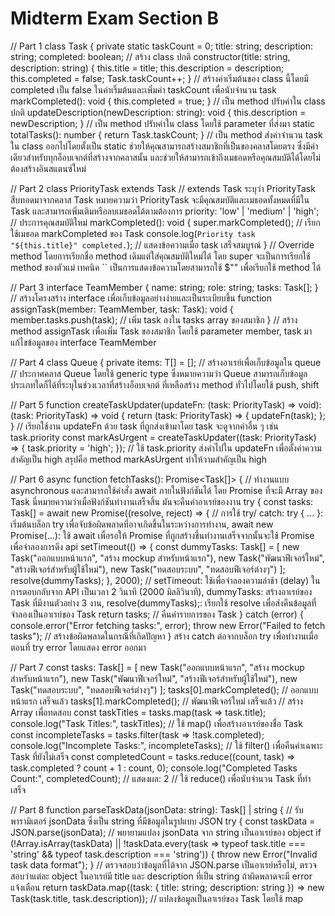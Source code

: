 # Midterm Exam Section B

// Part 1
class Task {
    private static taskCount = 0;
    title: string;
    description: string;
    completed: boolean;
// สร้าง class ปกติ
constructor(title: string, description: string) {
    this.title = title;
    this.description = description;
    this.completed = false;
    Task.taskCount++;
}
// สร้างค่าเริ่มต้นของ class นี้โดยมี completed เป็น false ในค่าเริ้มต้นและเพิ่มค่า taskCount เพื่อนับจำนวน task
markCompleted(): void {
    this.completed = true;
}
// เป็น method ปรับค่าใน class ปกติ
updateDescription(newDescription: string): void {
    this.description = newDescription;
}
// เป็น method ปรับค่าใน class โดยใช้ parameter ที่ส่งมา
static totalTasks(): number {
    return Task.taskCount;
}
// เป็น method ส่งค่าจำนวน task ใน class ออกไปโดยตั้งเป็น static ช่วยให้คุณสามารถสร้างสมาชิกที่เป็นของคลาสโดยตรง ซึ่งมีค่าเดียวสำหรับทุกอ็อบเจกต์ที่สร้างจากคลาสนั้น และช่วยให้สามารถเข้าถึงเมธอดหรือคุณสมบัติได้โดยไม่ต้องสร้างอินสแตนซ์ใหม่


// Part 2
class PriorityTask extends Task
// extends Task ระบุว่า PriorityTask สืบทอดมาจากคลาส Task หมายความว่า PriorityTask จะมีคุณสมบัติและเมธอดทั้งหมดที่มีใน Task และสามารถเพิ่มเติมหรือลบเมธอดได้ตามต้องการ
priority: 'low' | 'medium' | 'high';
// ประการคุณสมบัติใหม่
markCompleted(): void {
    super.markCompleted(); // เรียกใช้เมธอด markCompleted ของ Task
    console.log(`Priority task "${this.title}" completed.`); // แสดงข้อความเมื่อ task เสร็จสมบูรณ์
}
// Override method โดยการเรียกชื่อ method เดิมแต่ใส่คุณสมบัติใหม่ได้ โดย super จะเป็นการเรียกใช้ method ของตัวแม่ เทคนิค `` เป็นการแสดงข้อความโดยสามารถใช้ $"" เพื่อเรียกใช้ method ได้


// Part 3
interface TeamMember {
    name: string;
    role: string;
    tasks: Task[];
}
// สร้างโครงสร้าง interface เพื่อเก็บข้อมูลอย่างง่ายและเป็นระเบียบขึ้น
function assignTask(member: TeamMember, task: Task): void {
    member.tasks.push(task); // เพิ่ม task ลงใน tasks array ของสมาชิก
}
// สร้าง method assignTask เพื่อเพิ่ม Task ของสมาชิก โดยใช้ parameter member, task มาแก้ไขข้อมูลของ interface TeamMember


// Part 4
class Queue<T> {
    private items: T[] = []; // สร้างอาเรย์เพื่อเก็บข้อมูลใน queue
// ประกาศคลาส Queue โดยใช้ generic type <T> ซึ่งหมายความว่า Queue สามารถเก็บข้อมูลประเภทใดก็ได้ที่ระบุในช่วงเวลาที่สร้างอ็อบเจกต์ ที่เหลือสร้าง method ทั่วไปโดยใช้ push, shift


// Part 5
function createTaskUpdater(updateFn: (task: PriorityTask) => void): (task: PriorityTask) => void {
    return (task: PriorityTask) => {
        updateFn(task);
    };
}
// เรียกใช้งาน updateFn ด้วย task ที่ถูกส่งเข้ามาโดย task จะดูจากค่าอื่น ๆ เช่น task.priority
const markAsUrgent = createTaskUpdater((task: PriorityTask) => {
    task.priority = 'high';
});
// ใช้ task.priority ส่งค่าไปใน updateFn เพื่อตั้งค่าความสำคัญเป็น high สรุปคือ method markAsUrgent ทำให้วามสำคัญเป็น high


// Part 6
async function fetchTasks(): Promise<Task[]> {
// ทำงานแบบ asynchronous และสามารถใช้คำสั่ง await ภายในฟังก์ชันได้ โดย Promise ที่จะมี Array ของ Task นี่หมายความว่าเมื่อฟังก์ชันทำงานเสร็จสิ้น มันจะคืนค่าอาเรย์ของงาน
try {
    const tasks: Task[] = await new Promise((resolve, reject) => {
// การใช้ try/ catch: try { ... }: เริ่มต้นบล็อก try เพื่อจับข้อผิดพลาดที่อาจเกิดขึ้นในระหว่างการทำงาน, await new Promise(...): ใช้ await เพื่อรอให้ Promise ที่ถูกสร้างขึ้นทำงานเสร็จจากนั้นจะใช้ Promise เพื่อจำลองการดึง api
setTimeout(() => {
    const dummyTasks: Task[] = [
        new Task("ออกแบบหน้าแรก", "สร้าง mockup สำหรับหน้าแรก"),
        new Task("พัฒนาฟีเจอร์ใหม่", "สร้างฟีเจอร์สำหรับผู้ใช้ใหม่"),
        new Task("ทดสอบระบบ", "ทดสอบฟีเจอร์ต่างๆ")
    ];
    resolve(dummyTasks);
}, 2000);
// setTimeout: ใช้เพื่อจำลองความล่าช้า (delay) ในการตอบกลับจาก API เป็นเวลา 2 วินาที (2000 มิลลิวินาที), dummyTasks: สร้างอาเรย์ของ Task ที่มีงานตัวอย่าง 3 งาน, resolve(dummyTasks);: เรียกใช้ resolve เพื่อส่งคืนข้อมูลที่จำลองเป็นอาเรย์ของ Task
return tasks; 
// คืนค่ารายการของ Task
} catch (error) {
    console.error("Error fetching tasks:", error);
    throw new Error("Failed to fetch tasks"); // สร้างข้อผิดพลาดในกรณีที่เกิดปัญหา
}
สร้าง catch ต่อจากบล็อก try เพื่อทำงานเมื่อตอนที่ try error โดยแสดง error ออกมา


// Part 7
const tasks: Task[] = [
    new Task("ออกแบบหน้าแรก", "สร้าง mockup สำหรับหน้าแรก"),
    new Task("พัฒนาฟีเจอร์ใหม่", "สร้างฟีเจอร์สำหรับผู้ใช้ใหม่"),
    new Task("ทดสอบระบบ", "ทดสอบฟีเจอร์ต่างๆ")
];
tasks[0].markCompleted(); // ออกแบบหน้าแรก เสร็จแล้ว
tasks[1].markCompleted(); // พัฒนาฟีเจอร์ใหม่ เสร็จแล้ว
// สร้าง Array เพื่อทดสอบ
const taskTitles = tasks.map(task => task.title);
console.log("Task Titles:", taskTitles);
// ใช้ map() เพื่อสร้างอาเรย์ของชื่อ Task
const incompleteTasks = tasks.filter(task => !task.completed);
console.log("Incomplete Tasks:", incompleteTasks);
// ใช้ filter() เพื่อคืนค่าเฉพาะ Task ที่ยังไม่เสร็จ
const completedCount = tasks.reduce((count, task) => task.completed ? count + 1 : count, 0);
console.log("Completed Tasks Count:", completedCount); // แสดงผล: 2
// ใช้ reduce() เพื่อนับจำนวน Task ที่ทำเสร็จ


// Part 8
function parseTaskData(jsonData: string): Task[] | string {
// รับพารามิเตอร์ jsonData ซึ่งเป็น string ที่มีข้อมูลในรูปแบบ JSON
try {
    const taskData = JSON.parse(jsonData);
// พยายามแปลง jsonData จาก string เป็นอาเรย์ของ object
if (!Array.isArray(taskData) || !taskData.every(task => typeof task.title === 'string' && typeof task.description === 'string')) {
    throw new Error("Invalid task data format");
}
// ตรวจสอบว่าข้อมูลที่ได้จาก JSON.parse เป็นอาเรย์หรือไม่, ตรวจสอบว่าแต่ละ object ในอาเรย์มี title และ description ที่เป็น string ถ้าผิดพลาดจะมี error แจ้งเตือน
return taskData.map((task: { title: string; description: string }) => new Task(task.title, task.description));
// แปลงข้อมูลเป็นอาเรย์ของ Task โดยใช้ map



